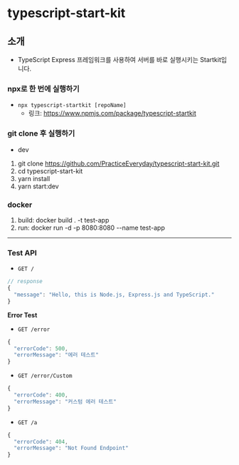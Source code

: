 # typescript-start-kit

## 소개

-   TypeScript Express 프레임워크를 사용하여 서버를 바로 실행시키는 Startkit입니다.

### npx로 한 번에 실행하기

-   `npx typescript-startkit [repoName]`
    -   링크: https://www.npmjs.com/package/typescript-startkit

### git clone 후 실행하기

-   dev

1. git clone https://github.com/PracticeEveryday/typescript-start-kit.git
2. cd typescript-start-kit
3. yarn install
4. yarn start:dev

### docker 
1. build: docker build . -t test-app
2. run: docker run -d -p 8080:8080 --name test-app
---

### Test API

-   `GET /`

```js
// response
{
  "message": "Hello, this is Node.js, Express.js and TypeScript."
}
```

**Error Test**

-   `GET /error`

```js
{
  "errorCode": 500,
  "errorMessage": "에러 테스트"
}
```

-   `GET /error/Custom`

```js
{
  "errorCode": 400,
  "errorMessage": "커스텀 에러 테스트"
}
```

-   `GET /a`

```js
{
  "errorCode": 404,
  "errorMessage": "Not Found Endpoint"
}
```
